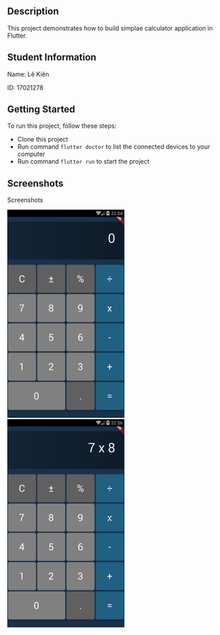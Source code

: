 ## Description

This project demonstrates how to build simplae calculator application in Flutter.

## Student Information

Name: Lê Kiên   

ID: 17021278

## Getting Started

To run this project, follow these steps:

- Clone this project
- Run command `flutter doctor` to list the connected devices to your computer
- Run command `flutter run` to start the project

## Screenshots

Screenshots

<img height="480px" src="./before.png"> <img height="480px" src="./after.png"> 
